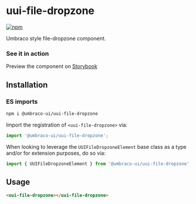 # uui-file-dropzone

[![npm](https://img.shields.io/npm/v/@umbraco-ui/uui-file-dropzone?logoColor=%231B264F)](hhttps://www.npmjs.com/package/@umbraco-ui/uui-file-dropzone)

Umbraco style file-dropzone component.

### See it in action

Preview the component on [Storybook](https://uui.umbraco.com/?path=/story/uui-file-dropzone)

## Installation

### ES imports

```zsh
npm i @umbraco-ui/uui-file-dropzone
```

Import the registration of `<uui-file-dropzone>` via:

```javascript
import '@umbraco-ui/uui-file-dropzone';
```

When looking to leverage the `UUIFileDropzoneElement` base class as a type and/or for extension purposes, do so via:

```javascript
import { UUIFileDropzoneElement } from '@umbraco-ui/uui-file-dropzone';
```

## Usage

```html
<uui-file-dropzone></uui-file-dropzone>
```
